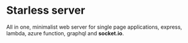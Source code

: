 # Starless server

All in one, minimalist web server for single page applications, express, lambda, azure function, graphql and <b>socket.io</b>.
